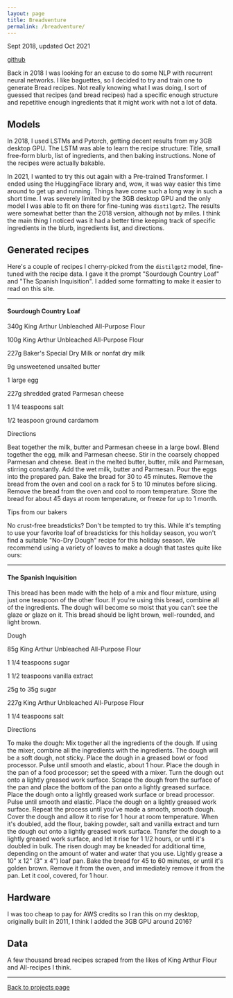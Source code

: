 ```yaml
---
layout: page
title: Breadventure
permalink: /breadventure/
---
```


Sept 2018, updated Oct 2021

[github](https://github.com/andrewkho/breadventure)

Back in 2018 I was looking for an excuse to do some NLP with recurrent neural networks.
I like baguettes, so I decided to try and train one to generate Bread recipes.
Not really knowing what I was doing, I sort of guessed that recipes (and bread recipes) had a specific enough structure and repetitive enough ingredients that it might work with not a lot of data.

## Models

In 2018, I used LSTMs and Pytorch, getting decent results from my 3GB desktop GPU. The LSTM was able to learn the recipe structure: Title, small free-form blurb, list of ingredients, and then baking instructions. 
None of the recipes were actually bakable.

In 2021, I wanted to try this out again with a Pre-trained Transformer. 
I ended using the HuggingFace library and, wow, it was way easier this time around to get up and running.
Things have come such a long way in such a short time.
I was severely limited by the 3GB desktop GPU and the only model I was able to fit on there for fine-tuning was `distilgpt2`.
The results were somewhat better than the 2018 version, although not by miles. I think the main thing I noticed was it had a better time keeping track of specific ingredients in the blurb, ingredients list, and directions.

## Generated recipes

Here's a couple of recipes I cherry-picked from the `distilgpt2` model, fine-tuned with the recipe data. I gave it the prompt "Sourdough Country Loaf" and "The Spanish Inquisition". I added some formatting to make it easier to read on this site.

____
#### Sourdough Country Loaf 

340g King Arthur Unbleached All-Purpose Flour 

100g King Arthur Unbleached All-Purpose Flour 

227g Baker's Special Dry Milk or nonfat dry milk 

9g unsweetened unsalted butter 

1 large egg 

227g shredded grated Parmesan cheese 

1 1/4 teaspoons salt 

1/2 teaspoon ground cardamom
    
Directions   

Beat together the milk, butter and Parmesan cheese in a large bowl.  Blend together the egg, milk and Parmesan cheese. Stir in the coarsely chopped Parmesan and cheese.  Beat in the melted butter, butter, milk and Parmesan, stirring constantly.  Add the wet milk, butter and Parmesan.  Pour the eggs into the prepared pan. Bake the bread for 30 to 45 minutes.  Remove the bread from the oven and cool on a rack for 5 to 10 minutes before slicing.  Remove the bread from the oven and cool to room temperature. Store the bread for about 45 days at room temperature, or freeze for up to 1 month.  
   
Tips from our bakers 

No crust-free breadsticks? Don't be tempted to try this. While it's tempting to use your favorite loaf of breadsticks for this holiday season, you won't find a suitable "No-Dry Dough" recipe for this holiday season. We recommend using a variety of loaves to make a dough that tastes quite like ours:


____
#### The Spanish Inquisition     

This bread has been made with the help of a mix and flour mixture, using just one teaspoon of the other flour.  If you're using this bread, combine all of the ingredients. The dough will become so moist that you can't see the glaze or glaze on it.  This bread should be light brown, well-rounded, and light brown. 
    
Dough  

85g King Arthur Unbleached All-Purpose Flour 

1 1/4 teaspoons sugar 

1 1/2 teaspoons vanilla extract 

25g to 35g sugar 

227g King Arthur Unbleached All-Purpose Flour 

1 1/4 teaspoons salt 
    
Directions   

To make the dough:  Mix together all the ingredients of the dough.  If using the mixer, combine all the ingredients with the ingredients. The dough will be a soft dough, not sticky.   Place the dough in a greased bowl or food processor. Pulse until smooth and elastic, about 1 hour.  Place the dough in the pan of a food processor; set the speed with a mixer.  Turn the dough out onto a lightly greased work surface. Scrape the dough from the surface of the pan and place the bottom of the pan onto a lightly greased surface.   Place the dough onto a lightly greased work surface or bread processor. Pulse until smooth and elastic.  Place the dough on a lightly greased work surface. Repeat the process until you've made a smooth, smooth dough.  Cover the dough and allow it to rise for 1 hour at room temperature.  When it's doubled, add the flour, baking powder, salt and vanilla extract and turn the dough out onto a lightly greased work surface. Transfer the dough to a lightly greased work surface, and let it rise for 1 1/2 hours, or until it's doubled in bulk. The risen dough may be kneaded for additional time, depending on the amount of water and water that you use.  Lightly grease a 10" x 12" (3" x 4") loaf pan.   Bake the bread for 45 to 60 minutes, or until it's golden brown. Remove it from the oven, and immediately remove it from the pan. Let it cool, covered, for 1 hour.  


## Hardware

I was too cheap to pay for AWS credits so I ran this on my desktop, originally built in 2011, I think I added the 3GB GPU around 2016?


## Data

A few thousand bread recipes scraped from the likes of King Arthur Flour and All-recipes I think.


___
[Back to projects page](/)



